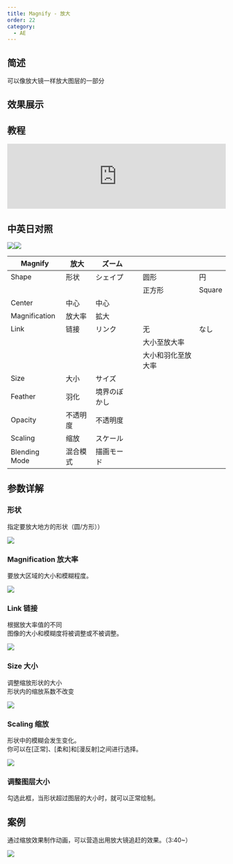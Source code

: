 ```yaml
---
title: Magnify - 放大
order: 22
category:
  - AE
---
```


## 简述

可以像放大镜一样放大图层的一部分

## 效果展示

## 教程

<iframe src="https://player.bilibili.com/player.html?bvid=BV1e34y1X7Vj&page=74&high_quality=1" width="100%" allowfullscreen="allowfullscreen" frameborder="0"></iframe>

## 中英日对照

![](https://mir.yuelili.com/wp-content/uploads/user/AE/effects/AE-Effects-Distort-Magnify.png)![](https://mir.yuelili.com/wp-content/uploads/user/AE/effects/AE-Effects-Distort-Magnify_cn.png)

| Magnify       | 放大     | ズーム       |     |                    |        |
| ------------- | -------- | ------------ | --- | ------------------ | ------ |
| Shape         | 形状     | シェイプ     |     | 圆形               | 円     |
|               |          |              |     | 正方形             | Square |
| Center        | 中心     | 中心         |     |                    |        |
| Magnification | 放大率   | 拡大         |     |                    |        |
| Link          | 链接     | リンク       |     | 无                 | なし   |
|               |          |              |     | 大小至放大率       |        |
|               |          |              |     | 大小和羽化至放大率 |        |
| Size          | 大小     | サイズ       |     |                    |        |
| Feather       | 羽化     | 境界のぼかし |     |                    |        |
| Opacity       | 不透明度 | 不透明度     |     |                    |        |
| Scaling       | 缩放     | スケール     |     |                    |        |
| Blending Mode | 混合模式 | 描画モード   |     |                    |        |

## 参数详解

### 形状

指定要放大地方的形状（圆/方形））

![](https://cdn.yuelili.com/20211223021458.png)

### Magnification 放大率

要放大区域的大小和模糊程度。

![](https://cdn.yuelili.com/20211223021516.png)

### Link 链接

根据放大率值的不同  
图像的大小和模糊度将被调整或不被调整。

![](https://cdn.yuelili.com/20211223021537.png)

### Size 大小

调整缩放形状的大小  
形状内的缩放系数不改变

![](https://cdn.yuelili.com/20211223021737.png)

### Scaling 缩放

形状中的模糊会发生变化。  
你可以在[正常]、[柔和]和[漫反射]之间进行选择。

![](https://cdn.yuelili.com/20211223021935.png)

### 调整图层大小

勾选此框，当形状超过图层的大小时，就可以正常绘制。

## 案例

通过缩放效果制作动画，可以营造出用放大镜追赶的效果。（3:40~）

![](https://cdn.yuelili.com/20211223131950.png)
